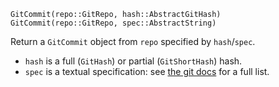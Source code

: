 ```
GitCommit(repo::GitRepo, hash::AbstractGitHash)
GitCommit(repo::GitRepo, spec::AbstractString)
```

Return a `GitCommit` object from `repo` specified by `hash`/`spec`.

  * `hash` is a full (`GitHash`) or partial (`GitShortHash`) hash.
  * `spec` is a textual specification: see [the git docs](https://git-scm.com/docs/git-rev-parse.html#_specifying_revisions) for a full list.
